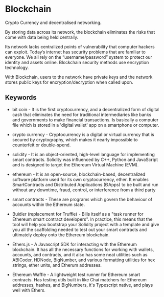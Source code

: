 # Blockchain

Crypto Currency and decentralised networking.

By storing data across its network, the blockchain eliminates the risks that come with data being held centrally.

Its network lacks centralized points of vulnerability that computer hackers can exploit. Today’s internet has security problems that are familiar to everyone. We all rely on the “username/password” system to protect our identity and assets online. Blockchain security methods use encryption technology.

With Blockchain, users to the network have private keys and the network stores public keys for encryption/decryption when called upon.

## Keywords
  
   - bit coin - It is the first cryptocurrency, and a decentralized form of digital cash that eliminates the need for traditional intermediaries like banks and governments to make financial transactions. Is basically a computer file which is stored in a 'digital wallet' app on a smartphone or computer.
  
  - crypto currency - Cryptocurrency is a digital or virtual currency that is secured by cryptography, which makes it nearly impossible to counterfeit or double-spend.
  
  - solidity - It is an object-oriented, high-level language for implementing smart contracts. Solidity was influenced by C++, Python and JavaScript and is designed to target the Ethereum Virtual Machine (EVM).
  
  - ethereum - It is an open-source, blockchain-based, decentralized software platform used for its own cryptocurrency, ether. It enables SmartContracts and Distributed Applications (ĐApps) to be built and run without any downtime, fraud, control, or interference from a third party
  
  - smart contracts - These are programs which govern the behaviour of accounts within the Ethereum state.
  
  
  - Buidler (replacement for Truffle) - Bills itself as a "task runner for Ethereum smart contract developers". In practice, this means that the tool will help you bootstrap your Solidity project with a template and give you all the scaffolding needed to test out your smart contracts and ultimately deploy onto the Ethereum blockchain.
  
  - Ethers.js -  A Javascript SDK for interacting with the Ethereum blockchain.  It has all the necessary functions for working with wallets, accounts, and contracts, and it also has some neat utilities such as ABICoder, HDNode, BigNumber, and various formatting utilities for hex strings, ether units, and Etherum addresses.
  
  - Ethereum Waffle -  A lightweight test runner for Ethereum smart contracts. Has testing utils built in like Chai matchers for Ethereum addresses, hashes, and BigNumbers, it's Typescript native, and plays well with Ethers.
  
